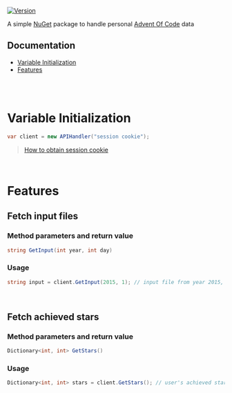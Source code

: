 [![Version](https://img.shields.io/nuget/v/AoCAPI)](https://www.nuget.org/packages/AoCAPI)

A simple [NuGet](https://nuget.org) package to handle personal [Advent Of Code](https://adventofcode.com) data

## Documentation
- [Variable Initialization](#variable-initialization)
- [Features](#features)

<br><br>

# Variable Initialization
```csharp
var client = new APIHandler("session cookie");
```
> [How to obtain session cookie](https://mmhaskell.com/blog/2023/1/30/advent-of-code-fetching-puzzle-input-using-the-api#authentication)

<br>

# Features


## Fetch input files

### Method parameters and return value
```csharp
string GetInput(int year, int day)
```

### Usage
```csharp
string input = client.GetInput(2015, 1); // input file from year 2015, day 1
```

<br>

## Fetch achieved stars

### Method parameters and return value
```csharp
Dictionary<int, int> GetStars()
```

### Usage
```csharp
Dictionary<int, int> stars = client.GetStars(); // user's achieved stars by year
```
